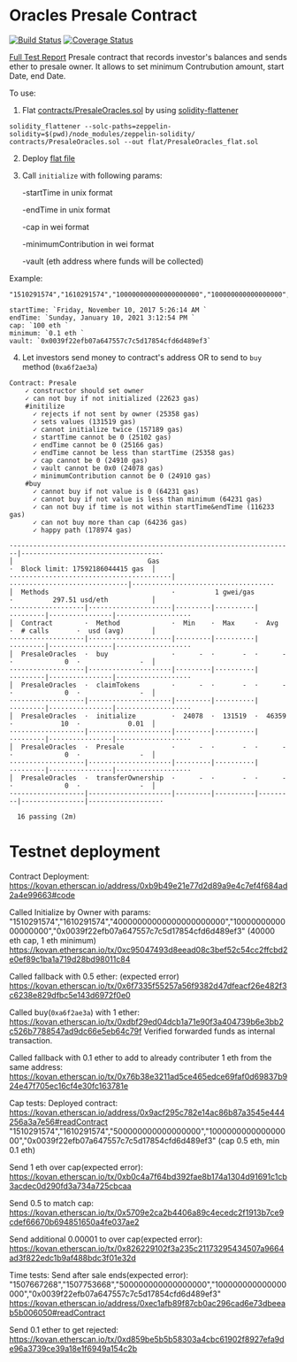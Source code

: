 # Oracles Presale Contract
[![Build Status](https://travis-ci.org/rstormsf/oracles-presale.svg?branch=master)](https://travis-ci.org/rstormsf/oracles-presale)
[![Coverage Status](https://coveralls.io/repos/github/rstormsf/oracles-presale/badge.svg?branch=master)](https://coveralls.io/github/rstormsf/oracles-presale?branch=master)

[Full Test Report](https://rstormsf.github.io/oracles-presale/mochawesome.html)
Presale contract that records investor's balances and sends ether to presale owner.
It allows to set minimum Contrubution amount, start Date, end Date.

To use:
1. Flat [contracts/PresaleOracles.sol](contracts/PresaleOracles.sol) by using [solidity-flattener](https://github.com/BlockCatIO/solidity-flattener)
```
solidity_flattener --solc-paths=zeppelin-solidity=$(pwd)/node_modules/zeppelin-solidity/ contracts/PresaleOracles.sol --out flat/PresaleOracles_flat.sol
```
2. Deploy [flat file](flat/PresaleOracles_flat.sol)
3. Call `initialize` with following params:

    -startTime in unix format 

    -endTime in unix format 

    -cap in wei format 

    -minimumContribution in wei format

    -vault (eth address where funds will be collected) 
    
Example: 

    "1510291574","1610291574","100000000000000000000","100000000000000000","0x0039f22efb07a647557c7c5d17854cfd6d489ef3"

    startTime: `Friday, November 10, 2017 5:26:14 AM `
    endTime: `Sunday, January 10, 2021 3:12:54 PM `
    cap: `100 eth `
    minimum: `0.1 eth `
    vault: `0x0039f22efb07a647557c7c5d17854cfd6d489ef3`
4. Let investors send money to contract's address OR to send to `buy` method (`0xa6f2ae3a`)

```
Contract: Presale
    ✓ constructor should set owner
    ✓ can not buy if not initialized (22623 gas)
    #initilize
      ✓ rejects if not sent by owner (25358 gas)
      ✓ sets values (131519 gas)
      ✓ cannot initialize twice (157189 gas)
      ✓ startTime cannot be 0 (25102 gas)
      ✓ endTime cannot be 0 (25166 gas)
      ✓ endTime cannot be less than startTime (25358 gas)
      ✓ cap cannot be 0 (24910 gas)
      ✓ vault cannot be 0x0 (24078 gas)
      ✓ minimumContribution cannot be 0 (24910 gas)
    #buy
      ✓ cannot buy if not value is 0 (64231 gas)
      ✓ cannot buy if not value is less than minimum (64231 gas)
      ✓ can not buy if time is not within startTime&endTime (116233 gas)
      ✓ can not buy more than cap (64236 gas)
      ✓ happy path (178974 gas)

·-----------------------------------------------------------------------|-----------------------------------·
│                                  Gas                                  ·  Block limit: 17592186044415 gas  │
·········································|······························|····································
│  Methods                               ·          1 gwei/gas          ·          297.51 usd/eth           │
···················|·····················|·········|··········|·········|················|···················
│  Contract        ·  Method             ·  Min    ·  Max     ·  Avg    ·  # calls       ·  usd (avg)       │
···················|·····················|·········|··········|·········|················|···················
│  PresaleOracles  ·  buy                ·      -  ·       -  ·      -  ·             0  ·               -  │
···················|·····················|·········|··········|·········|················|···················
│  PresaleOracles  ·  claimTokens        ·      -  ·       -  ·      -  ·             0  ·               -  │
···················|·····················|·········|··········|·········|················|···················
│  PresaleOracles  ·  initialize         ·  24078  ·  131519  ·  46359  ·            10  ·            0.01  │
···················|·····················|·········|··········|·········|················|···················
│  PresaleOracles  ·  Presale            ·      -  ·       -  ·      -  ·             0  ·               -  │
···················|·····················|·········|··········|·········|················|···················
│  PresaleOracles  ·  transferOwnership  ·      -  ·       -  ·      -  ·             0  ·               -  │
·------------------|---------------------|---------|----------|---------|----------------|------------------·

  16 passing (2m)
```
# Testnet deployment

Contract Deployment: https://kovan.etherscan.io/address/0xb9b49e21e77d2d89a9e4c7ef4f684ad2a4e99663#code

Called Initialize by Owner with params: 
"1510291574","1610291574","40000000000000000000000","1000000000000000000","0x0039f22efb07a647557c7c5d17854cfd6d489ef3"
(40000 eth cap, 1 eth minimum)
https://kovan.etherscan.io/tx/0xc95047493d8eead08c3bef52c54cc2ffcbd2e0ef89c1ba1a719d28bd98011c84

Called fallback with 0.5 ether: (expected error)
https://kovan.etherscan.io/tx/0x6f7335f55257a56f9382d47dfeacf26e482f3c6238e829dfbc5e143d6972f0e0

Called buy(`0xa6f2ae3a`) with 1 ether:
https://kovan.etherscan.io/tx/0xdbf29ed04dcb1a71e90f3a404739b6e3bb2c526b7788547ad9dc66e5eb64c79f
Verified forwarded funds as internal transaction.

Called fallback with 0.1 ether to add to already contributer 1 eth from the same address:
https://kovan.etherscan.io/tx/0x76b38e3211ad5ce465edce69faf0d69837b924e47f705ec16cf4e30fc163781e

Cap tests:
Deployed contract: https://kovan.etherscan.io/address/0x9acf295c782e14ac86b87a3545e444256a3a7e56#readContract
"1510291574","1610291574","500000000000000000","100000000000000000","0x0039f22efb07a647557c7c5d17854cfd6d489ef3"
(cap 0.5 eth, min 0.1 eth)

Send 1 eth over cap(expected error):
https://kovan.etherscan.io/tx/0xb0c4a7f64bd392fae8b174a1304d91691c1cb3acdec0d290fd3a734a725cbcaa

Send 0.5 to match cap:
https://kovan.etherscan.io/tx/0x5709e2ca2b4406a89c4ecedc2f1913b7ce9cdef66670b694851650a4fe037ae2

Send additional 0.00001 to over cap(expected error):
https://kovan.etherscan.io/tx/0x826229102f3a235c21173295434507a9664ad3f822edc1b9af488bdc3f01e32d

Time tests:
Send after sale ends(expected error):
"1507667268","1507753668","500000000000000000","100000000000000000","0x0039f22efb07a647557c7c5d17854cfd6d489ef3"
https://kovan.etherscan.io/address/0xec1afb89f87cb0ac296cad6e73dbeeab5b006050#readContract

Send 0.1 ether to get rejected:
https://kovan.etherscan.io/tx/0xd859be5b5b58303a4cbc61902f8927efa9de96a3739ce39a18e1f6949a154c2b

